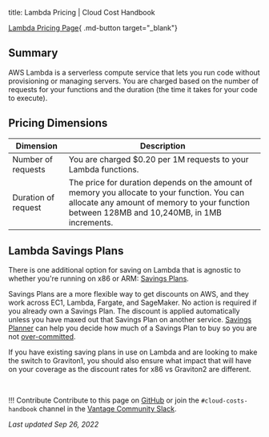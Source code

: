 title: Lambda Pricing | Cloud Cost Handbook

[Lambda Pricing Page](https://aws.amazon.com/lambda/pricing/){ .md-button target="_blank"}

## Summary

AWS Lambda is a serverless compute service that lets you run code without provisioning or managing servers. You are charged based on the number of requests for your functions and the duration (the time it takes for your code to execute).

## Pricing Dimensions

| Dimension           | Description                                                                                                                                                                                 |
| ------------------- | ------------------------------------------------------------------------------------------------------------------------------------------------------------------------------------------- |
| Number of requests  | You are charged $0.20 per 1M requests to your Lambda functions.                                                                                                                             |
| Duration of request | The price for duration depends on the amount of memory you allocate to your function. You can allocate any amount of memory to your function between 128MB and 10,240MB, in 1MB increments. |

## Lambda Savings Plans

There is one additional option for saving on Lambda that is agnostic to whether you're running on x86 or ARM: [Savings Plans](https://handbook.vantage.sh/aws/concepts/savings-plans/).

Savings Plans are a more flexible way to get discounts on AWS, and they work across EC1, Lambda, Fargate, and SageMaker. No action is required if you already own a Savings Plan. The discount is applied automatically unless you have maxed out that Savings Plan on another service. [Savings Planner](https://docs.vantage.sh/savings_planner/) can help you decide how much of a Savings Plan to buy so you are not [over-committed](https://www.vantage.sh/blog/unused-reserved-instances-over-committed-savings-plans).

If you have existing saving plans in use on Lambda and are looking to make the switch to Graviton1, you should also ensure what impact that will have on your coverage as the discount rates for x86 vs Graviton2 are different.

<br/>

!!! Contribute
    Contribute to this page on [GitHub](https://github.com/vantage-sh/handbook) or join the `#cloud-costs-handbook` channel in the [Vantage Community Slack](https://vantage.sh/slack).

_Last updated Sep 26, 2022_
